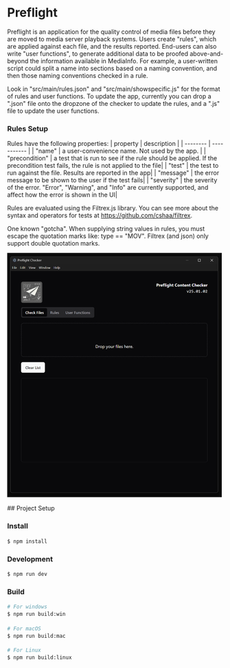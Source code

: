 # Preflight

Preflight is an application for the quality control of media files before they are moved to media server playback systems.  Users create "rules", which are applied against each file, and the results reported.  End-users can also write "user functions", to generate additional data to be proofed above-and-beyond the information available in MediaInfo.  For example, a user-written script could split a name into sections based on a naming convention, and then those naming conventions checked in a rule.

Look in "src/main/rules.json" and "src/main/showspecific.js" for the format of rules and user functions.  To update the app, currently you can drop a ".json" file onto the dropzone of the checker to update the rules, and a ".js" file to update the user functions.  

### Rules Setup
Rules have the following properties:
| property | description |
| -------- | ----------- |
| "name" | a user-convenience name.  Not used by the app. |
| "precondition" | a test that is run to see if the rule should be applied.  If the precondition test fails, the rule is not applied to the file|
| "test" | the test to run against the file.  Results are reported in the app|
| "message" | the error message to be shown to the user if the test fails|
| "severity" | the severity of the error.  "Error", "Warning", and "Info" are currently supported, and affect how the error is shown in the UI|

Rules are evaluated using the Filtrex.js library.  You can see more about the syntax and operators for tests at https://github.com/cshaa/filtrex.

One known "gotcha".  When supplying string values in rules, you must escape the quotation marks like: type == \"MOV\".  Filtrex (and json) only support double quotation marks.

<img src="docs/screenshot.png" align="center" width="500px" />
<br>
<br>
## Project Setup

### Install

```bash
$ npm install
```

### Development

```bash
$ npm run dev
```

### Build

```bash
# For windows
$ npm run build:win

# For macOS
$ npm run build:mac

# For Linux
$ npm run build:linux
```
